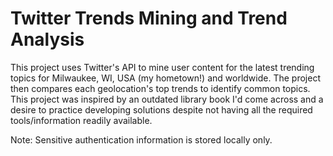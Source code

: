 # Twitter Trends Mining and Trend Analysis
This project uses Twitter's API to mine user content for the latest trending topics for Milwaukee, WI, USA (my hometown!) and worldwide. The project then compares each geolocation's top trends to identify common topics. This project was inspired by an outdated library book I'd come across and a desire to practice developing solutions despite not having all the required tools/information readily available.

Note: Sensitive authentication information is stored locally only.
